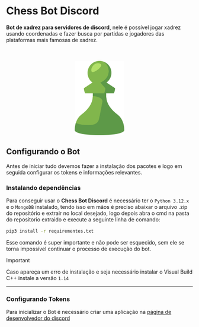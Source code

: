 # Chess Bot Discord

**Bot de xadrez para servidores de discord**, nele é possível jogar xadrez usando coordenadas e fazer busca por partidas e jogadores das plataformas mais famosas de xadrez.<br><br><br>
<div align="center" styles='padding:500px'>
    <img src='image.png' height='200'/>
</div>

## Configurando o Bot

Antes de iniciar tudo devemos fazer a instalação dos pacotes e logo em seguida configurar os tokens e informações relevantes.

### Instalando dependências

Para conseguir usar o **Chess Bot Discord** é necessário ter o `Python 3.12.x` e o `MongoDB` instalado, tendo isso em mãos é preciso abaixar o arquivo .zip do repositório e extrair no local desejado, logo depois abra o cmd na pasta do repositorio extraido e execute a seguinte linha de comando:
```bash
pip3 install -r requirementes.txt
```
Esse comando é super importante e não pode ser esquecido, sem ele se torna impossível continuar o processo de execução do bot.
> [!IMPORTANT]
> Caso apareça um erro de instalação e seja necessário instalar o Visual Build C++ instale a versão `1.14`

<hr>

### Configurando Tokens

Para inicializar o Bot é necessário criar uma aplicação na [página de desenvolvedor do discord](https://discord.com/developers/applications)
